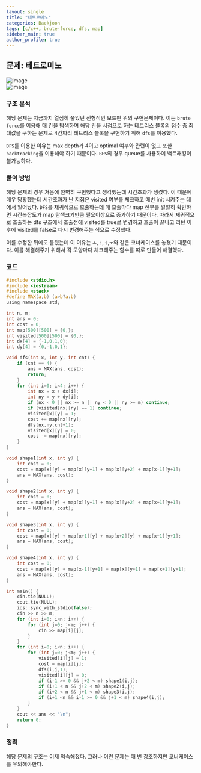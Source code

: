 ```yaml
---  
layout: single
title: "테트로미노"  
categories: Baekjoon  
tags: [c/c++, brute-force, dfs, map]  
sidebar_main: true  
author_profile: true  
---  
```

  
## 문제: 테트로미노  
![image](https://user-images.githubusercontent.com/68364886/157807717-9a87a73e-b5f6-4ee1-a0db-4f81dc3aac19.png)  
![image](https://user-images.githubusercontent.com/68364886/157807763-16e49eeb-6df8-4deb-8f2b-400fd4f8169d.png)  
  
### 구조 분석  
해당 문제는 지금까지 열심히 풀었던 전형적인 보드판 위의 구현문제이다. 이는 `brute force`를 이용해 매 칸을 탐색하며 해당 칸을 시점으로 하는 테트리스 블록의 점수 중 최대값을 구하는 문제로 4칸짜리 테트리스 블록을 구현하기 위해 `dfs`를 이용했다.  
  
`DFS`를 이용한 이유는 max depth가 4이고 optimal 여부와 관련이 없고 또한 `backtracking`을 이용해야 하기 때문이다. `BFS`의 경우 queue를 사용하여 백트래킹이 불가능하다.  
  
### 풀이 방법  
해당 문제의 경우 처음에 완벽히 구현했다고 생각했는데 시간초과가 생겼다. 이 때문에 매우 당황했는데 시간초과가 난 지점은 visited 여부를 체크하고 매번 init 시켜주는 데에서 일어났다. `DFS`를 재귀적으로 호출하는데 매 호출마다 map 전부를 일일히 확인하면 시간복잡도가 map 탐색크기만큼 필요이상으로 증가하기 때문이다. 따라서 재귀적으로 호출하는 dfs 구조에서 호출전에 visited를 true로 변경하고 호출이 끝나고 리턴 이후에 visited를 false로 다시 변경해주는 식으로 수정했다.  
  
이를 수정한 뒤에도 틀렸는데 이 이유는 `ㅗ`,`ㅏ`,`ㅓ`,`ㅜ`와 같은 코너케이스를 놓쳤기 때문이다. 이를 해결해주기 위해서 각 모양마다 체크해주는 함수를 따로 만들어 해결했다.  
  
### 코드  
```c  
#include <stdio.h>
#include <iostream>
#include <stack>
#define MAX(a,b) (a>b?a:b)
using namespace std;

int n, m;
int ans = 0;
int cost = 0;
int map[500][500] = {0,};
int visited[500][500] = {0,};
int dx[4] = {-1,0,1,0};
int dy[4] = {0,-1,0,1};

void dfs(int x, int y, int cnt) {
    if (cnt == 4) {
        ans = MAX(ans, cost);
        return;
    }
    for (int i=0; i<4; i++) {
        int nx = x + dx[i];
        int ny = y + dy[i];
        if (nx < 0 || nx >= n || ny < 0 || ny >= m) continue;
        if (visited[nx][ny] == 1) continue;
        visited[x][y] = 1;
        cost += map[nx][ny];
        dfs(nx,ny,cnt+1);
        visited[x][y] = 0;
        cost -= map[nx][ny];
    }
}

void shape1(int x, int y) {
    int cost = 0;
    cost = map[x][y] + map[x][y+1] + map[x][y+2] + map[x-1][y+1];
    ans = MAX(ans, cost);
}

void shape2(int x, int y) {
    int cost = 0;
    cost = map[x][y] + map[x][y+1] + map[x][y+2] + map[x+1][y+1];
    ans = MAX(ans, cost);
}

void shape3(int x, int y) {
    int cost = 0;
    cost = map[x][y] + map[x+1][y] + map[x+2][y] + map[x+1][y+1];
    ans = MAX(ans, cost);
}

void shape4(int x, int y) {
    int cost = 0;
    cost = map[x][y] + map[x-1][y+1] + map[x][y+1] + map[x+1][y+1];
    ans = MAX(ans, cost);
}

int main() {
    cin.tie(NULL);
    cout.tie(NULL);
    ios::sync_with_stdio(false);
    cin >> n >> m;
    for (int i=0; i<n; i++) {
        for (int j=0; j<m; j++) {
            cin >> map[i][j];
        }
    }
    for (int i=0; i<n; i++) {
        for (int j=0; j<m; j++) {
            visited[i][j] = 1;
            cost = map[i][j];
            dfs(i,j,1);
            visited[i][j] = 0;
            if (i-1 >= 0 && j+2 < m) shape1(i,j);
            if (i+1 < n && j+2 < m) shape2(i,j);
            if (i+2 < n && j+1 < m) shape3(i,j);
            if (i+1 <n && i-1 >= 0 && j+1 < m) shape4(i,j);
        }
    }
    cout << ans << "\n";
    return 0;
}
```  
  
### 정리  
해당 문제의 구조는 이제 익숙해졌다. 그러나 이런 문제는 매 번 강조하지만 코너케이스를 유의해야한다.